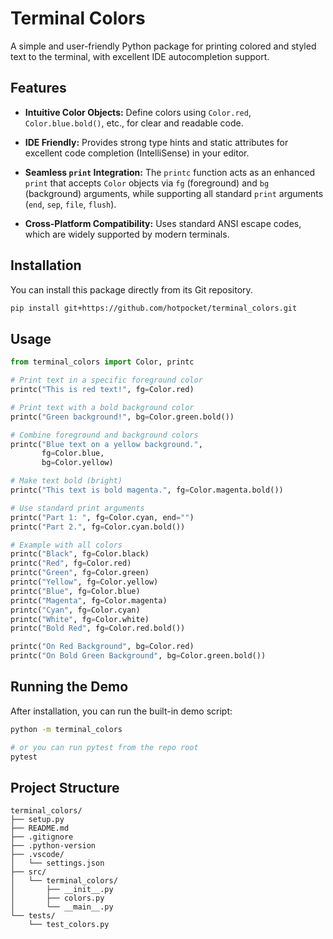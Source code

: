# Terminal Colors

A simple and user-friendly Python package for printing colored and styled text to the terminal,
with excellent IDE autocompletion support.

## Features

- **Intuitive Color Objects:** Define colors using `Color.red`, `Color.blue.bold()`, etc., for clear and readable code.
- **IDE Friendly:** Provides strong type hints and static attributes for excellent code completion (IntelliSense) in your editor.
- **Seamless `print` Integration:** The `printc` function acts as an enhanced `print` that accepts `Color` objects via `fg` (foreground) and `bg` (background) arguments, while supporting all standard `print` arguments (`end`, `sep`, `file`, `flush`).

- **Cross-Platform Compatibility:** Uses standard ANSI escape codes, which are widely supported by modern terminals.

## Installation

You can install this package directly from its Git repository.

```bash
pip install git+https://github.com/hotpocket/terminal_colors.git
```
## Usage

```python
from terminal_colors import Color, printc

# Print text in a specific foreground color
printc("This is red text!", fg=Color.red)

# Print text with a bold background color
printc("Green background!", bg=Color.green.bold())

# Combine foreground and background colors
printc("Blue text on a yellow background.",
       fg=Color.blue,
       bg=Color.yellow)

# Make text bold (bright)
printc("This text is bold magenta.", fg=Color.magenta.bold())

# Use standard print arguments
printc("Part 1: ", fg=Color.cyan, end="")
printc("Part 2.", fg=Color.cyan.bold())

# Example with all colors
printc("Black", fg=Color.black)
printc("Red", fg=Color.red)
printc("Green", fg=Color.green)
printc("Yellow", fg=Color.yellow)
printc("Blue", fg=Color.blue)
printc("Magenta", fg=Color.magenta)
printc("Cyan", fg=Color.cyan)
printc("White", fg=Color.white)
printc("Bold Red", fg=Color.red.bold())

printc("On Red Background", bg=Color.red)
printc("On Bold Green Background", bg=Color.green.bold())
```

## Running the Demo

After installation, you can run the built-in demo script:

```bash
python -m terminal_colors

# or you can run pytest from the repo root
pytest
```

## Project Structure
```
terminal_colors/
├── setup.py
├── README.md
├── .gitignore
├── .python-version
├── .vscode/
│   └── settings.json
├── src/
│   └── terminal_colors/
│       ├── __init__.py
│       ├── colors.py
│       └── __main__.py
└── tests/
    └── test_colors.py
```